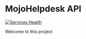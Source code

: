 # MojoHelpdesk API

[![Services Health](https://airnode.staging.montastic.io/badge)](https://airnode.staging.montastic.io)

Welcome to this project
